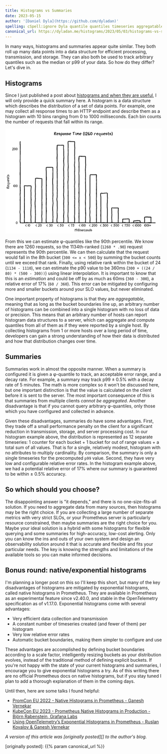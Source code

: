 ```yaml
---
title: Histograms vs Summaries
date: 2023-05-15
author: '[Daniel Dyla](https://github.com/dyladan)'
spelling: cSpell:ignore Dyla quantile quantiles timeseries aggregatable
canonical_url: https://dyladan.me/histograms/2023/05/03/histograms-vs-summaries/
---
```


In many ways, histograms and summaries appear quite similar. They both roll up
many data points into a data structure for efficient processing, transmission,
and storage. They can also both be used to track arbitrary quantiles such as the
median or p99 of your data. So how do they differ? Let's dive in.

## Histograms

Since I just published a post about
[histograms and when they are useful](../why-histograms), I will only provide a
quick summary here. A histogram is a data structure which describes the
distribution of a set of data points. For example, one may collect all response
times to an HTTP endpoint and describe them as a histogram with 10 bins ranging
from 0 to 1000 milliseconds. Each bin counts the number of requests that fall
within its range.

![Response Time Histogram](response-times-histogram.png "A histogram titled 'Response Time (1260 requests).' The y-axis is the request count and there are 12 buckets ranging from less than 10 milliseconds to greater than 1000 milliseconds. The distribution appears to be a normal bell curve with a mode in the 'less than 75 milliseconds' bucket. The 'greater than 1000' bucket shows a slight bump to indicate a long tail captured by a single bucket.")

From this we can estimate φ-quantiles like the 90th percentile. We know there
are 1260 requests, so the 1134th-ranked (`1260 * .90`) request represents the
90th percentile. We can then calculate that the request would fall in the 8th
bucket (`300 <= x < 500`) by summing the bucket counts until we exceed that
rank. Finally, using relative rank within the bucket of 24 (`1134 - 1110`), we
can estimate the p90 value to be 360ms (`300 + ((24 / 80) * (500 - 300))`) using
linear interpolation. It is important to know that this is an _estimation_ and
could be off by as much as 60ms (`360 - 300`), a relative error of 17%
(`60 / 360`). This error can be mitigated by configuring more and smaller
buckets around your SLO values, but never eliminated.

One important property of histograms is that they are _aggregatable_, meaning
that as long as the bucket boundaries line up, an arbitrary number of histograms
can be combined into a single histogram with no loss of data or precision. This
means that an arbitrary number of hosts can report histogram data structures to
a server, which can aggregate and compute quantiles from all of them as if they
were reported by a single host. By collecting histograms from 1 or more hosts
over a long period of time, developers can gain a strong understanding of how
their data is distributed and how that distribution changes over time.

## Summaries

Summaries work in almost the opposite manner. When a summary is configured it is
given a φ-quantile to track, an acceptable error range, and a decay rate. For
example, a summary may track p99 ± 0.5% with a decay rate of 5 minutes. The math
is more complex so it won't be discussed here, but one important distinction is
that the value is calculated on the client before it is sent to the server. The
most important consequence of this is that summaries from multiple clients
_cannot be aggregated_. Another disadvantage is that if you cannot query
arbitrary φ-quantiles, only those which you have configured and collected in
advance.

Given these disadvantages, summaries do have some advantages. First, they trade
off a small performance penalty on the client for a significant reduction in
transmission, storage, and server processing cost. In our histogram example
above, the distribution is represented as 12 separate timeseries: 1 counter for
each bucket + 1 bucket for out of range values + a total sum of all values. That
is for a single, relatively modest, histogram with no attributes to multiply
cardinality. By comparison, the summary is only a single timeseries for the
precomputed `p99` value. Second, they have very low and configurable relative
error rates. In the histogram example above, we had a potential relative error
of 17% where our summary is guaranteed to be within ± 0.5% accuracy.

## So which should you choose?

The disappointing answer is "it depends," and there is no one-size-fits-all
solution. If you need to aggregate data from many sources, then histograms may
be the right choice. If you are collecting a large number of separate metrics
with very strict SLOs, or your Prometheus server is particularly resource
constrained, then maybe summaries are the right choice for you. Maybe your ideal
solution is a hybrid with some histograms for flexible querying and some
summaries for high-accuracy, low-cost alerting. Only you can know the ins and
outs of your own system and design an observability solution around it that is
accurate and flexible and fits your particular needs. The key is knowing the
strengths and limitations of the available tools so you can make informed
decisions.

## Bonus round: native/exponential histograms

I'm planning a longer post on this so I'll keep this short, but many of the key
disadvantages of histograms are mitigated by exponential histograms, called
native histograms in Prometheus. They are available in Prometheus as an
experimental feature since v2.40.0, and stable in the OpenTelemetry
specification as of v1.17.0. Exponential histograms come with several
advantages:

- Very efficient data collection and transmission
- A constant number of timeseries created (and fewer of them) per histogram
- Very low relative error rates
- Automatic bucket boundaries, making them simpler to configure and use

These advantages are accomplished by defining bucket boundaries according to a
scale factor, intelligently resizing buckets as your distribution evolves,
instead of the traditional method of defining explicit buckets. If you're not
happy with the state of your current histograms and summaries, I encourage you
to give exponential histograms a try. As of this writing there are no official
Prometheus docs on native histograms, but if you stay tuned I plan to add a
thorough explanation of them in the coming days.

Until then, here are some talks I found helpful:

- [PromCon EU 2022 - Native Histograms in Prometheus - Ganesh Vernekar](https://promcon.io/2022-munich/talks/native-histograms-in-prometheus/)
- [KubeCon EU 2023 - Prometheus Native Histograms in Production - Björn Rabenstein, Grafana Labs](https://www.youtube.com/watch?v=TgINvIK9SYc)
- [Using OpenTelemetry’s Exponential Histograms in Prometheus - Ruslan Kovalov & Ganesh Vernekar](https://www.youtube.com/watch?v=W2_TpDcess8)

_A version of this article was [originally posted][] to the author's blog._

[originally posted]: {{% param canonical_url %}}
